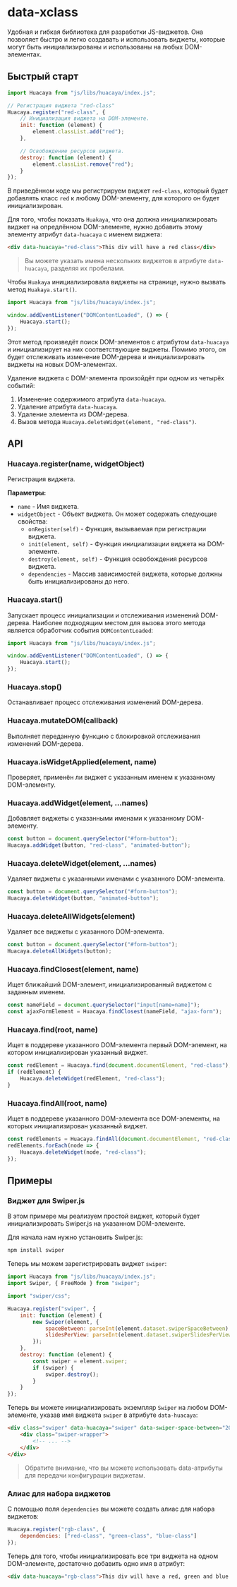# data-xclass

Удобная и гибкая библиотека для разработки JS-виджетов.
Она позволяет быстро и легко создавать и использовать виджеты, которые
могут быть инициализированы и использованы на любых DOM-элементах.

## Быстрый старт

```js
import Huacaya from "js/libs/huacaya/index.js";

// Регистрация виджета "red-class"
Huacaya.register("red-class", {
    // Инициализация виджета на DOM-элементе.
    init: function (element) {
        element.classList.add("red");
    },

    // Освобождение ресурсов виджета.
    destroy: function (element) {
        element.classList.remove("red");
    }
});
```

В приведённом коде мы регистрируем виджет `red-class`, который будет добавлять
класс `red` к любому DOM-элементу, для которого он будет инициализирован.

Для того, чтобы показать `Huakaya`, что она должна инициализировать виджет
на опредлённом DOM-элементе, нужно добавить этому элементу атрибут `data-huacaya`
с именем виджета:

```html
<div data-huacaya="red-class">This div will have a red class</div>
```

> Вы можете указать имена нескольких виджетов в атрибуте `data-huacaya`,
> разделяя их пробелами.

Чтобы `Huakaya` инициализировала виджеты на странице, нужно вызвать метод
`Huakaya.start()`.

```js
import Huacaya from "js/libs/huacaya/index.js";

window.addEventListener("DOMContentLoaded", () => {
    Huacaya.start();
});
```

Этот метод произведёт поиск DOM-элементов с атрибутом `data-huacaya` и
инициализирует на них соответствующие виджеты. Помимо этого, он будет
отслеживать изменение DOM-дерева и инициализировать виджеты на новых
DOM-элементах.

Удаление виджета с DOM-элемента произойдёт при одном из четырёх событий:

1. Изменение содержимого атрибута `data-huacaya`.
2. Удаление атрибута `data-huacaya`.
3. Удаление элемента из DOM-дерева.
4. Вызов метода `Huacaya.deleteWidget(element, "red-class")`.

## API

### Huacaya.register(name, widgetObject)

Регистрация виджета.

**Параметры:**

-   `name` - Имя виджета.
-   `widgetObject` - Объект виджета. Он может содержать следующие свойства:
    -   `onRegister(self)` - Функция, вызываемая при регистрации виджета.
    -   `init(element, self)` - Функция инициализации виджета на DOM-элементе.
    -   `destroy(element, self)` - Функция освобождения ресурсов виджета.
    -   `dependencies` - Массив зависимостей виджета, которые должны быть
        инициализированы до него.

### Huacaya.start()

Запускает процесс инициализации и отслеживания изменений DOM-дерева.
Наиболее подходящим местом для вызова этого метода является обработчик
события `DOMContentLoaded`:

```js
import Huacaya from "js/libs/huacaya/index.js";

window.addEventListener("DOMContentLoaded", () => {
    Huacaya.start();
});
```

### Huacaya.stop()

Останавливает процесс отслеживания изменений DOM-дерева.

### Huacaya.mutateDOM(callback)

Выполняет переданную функцию с блокировкой отслеживания изменений DOM-дерева.

### Huacaya.isWidgetApplied(element, name)

Проверяет, применён ли виджет с указанным именем к указанному DOM-элементу.

### Huacaya.addWidget(element, ...names)

Добавляет виджеты с указанными именами к указанному DOM-элементу.

```js
const button = document.querySelector("#form-button");
Huacaya.addWidget(button, "red-class", "animated-button");
```

### Huacaya.deleteWidget(element, ...names)

Удаляет виджеты с указанными именами с указанного DOM-элемента.

```js
const button = document.querySelector("#form-button");
Huacaya.deleteWidget(button, "animated-button");
```

### Huacaya.deleteAllWidgets(element)

Удаляет все виджеты с указанного DOM-элемента.

```js
const button = document.querySelector("#form-button");
Huacaya.deleteAllWidgets(button);
```

### Huacaya.findClosest(element, name)

Ищет ближайший DOM-элемент, инициализированный виджетом с заданным именем.

```js
const nameField = document.querySelector("input[name=name]");
const ajaxFormElement = Huacaya.findClosest(nameField, "ajax-form");
```

### Huacaya.find(root, name)

Ищет в поддереве указанного DOM-элемента первый DOM-элемент, на котором
инициализирован указанный виджет.

```js
const redElement = Huacaya.find(document.documentElement, "red-class");
if (redElement) {
    Huacaya.deleteWidget(redElement, "red-class");
}
```

### Huacaya.findAll(root, name)

Ищет в поддереве указанного DOM-элемента все DOM-элементы, на которых
инициализирован указанный виджет.

```js
const redElements = Huacaya.findAll(document.documentElement, "red-class");
redElements.forEach(node => {
    Huacaya.deleteWidget(node, "red-class");
});
```

## Примеры

### Виджет для Swiper.js

В этом примере мы реализуем простой виджет, который будет инициализировать
Swiper.js на указанном DOM-элементе.

Для начала нам нужно установить Swiper.js:

```bash
npm install swiper
```

Теперь мы можем зарегистрировать виджет `swiper`:

```js
import Huacaya from "js/libs/huacaya/index.js";
import Swiper, { FreeMode } from "swiper";

import "swiper/css";

Huacaya.register("swiper", {
    init: function (element) {
        new Swiper(element, {
            spaceBetween: parseInt(element.dataset.swiperSpaceBetween) || 10,
            slidesPerView: parseInt(element.dataset.swiperSlidesPerView) || "auto"
        });
    },
    destroy: function (element) {
        const swiper = element.swiper;
        if (swiper) {
            swiper.destroy();
        }
    }
});
```

Теперь вы можете инициализировать экземпляр `Swiper` на любом DOM-элементе,
указав имя виджета `swiper` в атрибуте `data-huacaya`:

```html
<div class="swiper" data-huacaya="swiper" data-swiper-space-between="20">
    <div class="swiper-wrapper">
        <!-- ... -->
    </div>
</div>
```

> Обратите внимание, что вы можете использовать data-атрибуты
> для передачи конфигурации виджетам.

### Алиас для набора виджетов

С помощью поля `dependencies` вы можете создать алиас для набора виджетов:

```js
Huacaya.register("rgb-class", {
    dependencies: ["red-class", "green-class", "blue-class"]
});
```

Теперь для того, чтобы инициализировать все три виджета на одном DOM-элементе,
достаточно добавить одно имя в атрибут:

```html
<div data-huacaya="rgb-class">This div will have a red, green and blue class</div>
```
